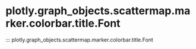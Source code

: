 # plotly.graph_objects.scattermap.marker.colorbar.title.Font

::: plotly.graph_objects.scattermap.marker.colorbar.title.Font
